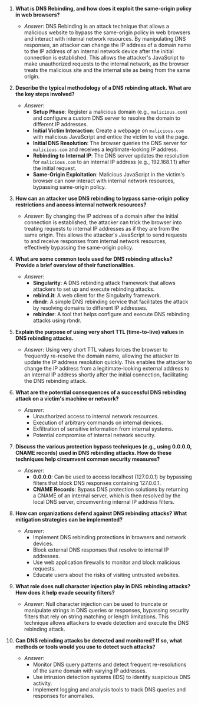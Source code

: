 1. **What is DNS Rebinding, and how does it exploit the same-origin policy in web browsers?**
   - *Answer*: DNS Rebinding is an attack technique that allows a malicious website to bypass the same-origin policy in web browsers and interact with internal network resources. By manipulating DNS responses, an attacker can change the IP address of a domain name to the IP address of an internal network device after the initial connection is established. This allows the attacker's JavaScript to make unauthorized requests to the internal network, as the browser treats the malicious site and the internal site as being from the same origin.

2. **Describe the typical methodology of a DNS rebinding attack. What are the key steps involved?**
   - *Answer*: 
     - **Setup Phase**: Register a malicious domain (e.g., `malicious.com`) and configure a custom DNS server to resolve the domain to different IP addresses.
     - **Initial Victim Interaction**: Create a webpage on `malicious.com` with malicious JavaScript and entice the victim to visit the page.
     - **Initial DNS Resolution**: The browser queries the DNS server for `malicious.com` and receives a legitimate-looking IP address.
     - **Rebinding to Internal IP**: The DNS server updates the resolution for `malicious.com` to an internal IP address (e.g., 192.168.1.1) after the initial request.
     - **Same-Origin Exploitation**: Malicious JavaScript in the victim's browser can now interact with internal network resources, bypassing same-origin policy.

3. **How can an attacker use DNS rebinding to bypass same-origin policy restrictions and access internal network resources?**
   - *Answer*: By changing the IP address of a domain after the initial connection is established, the attacker can trick the browser into treating requests to internal IP addresses as if they are from the same origin. This allows the attacker's JavaScript to send requests to and receive responses from internal network resources, effectively bypassing the same-origin policy.

4. **What are some common tools used for DNS rebinding attacks? Provide a brief overview of their functionalities.**
   - *Answer*:
     - **Singularity**: A DNS rebinding attack framework that allows attackers to set up and execute rebinding attacks.
     - **rebind.it**: A web client for the Singularity framework.
     - **rbndr**: A simple DNS rebinding service that facilitates the attack by resolving domains to different IP addresses.
     - **rebinder**: A tool that helps configure and execute DNS rebinding attacks using rbndr.

5. **Explain the purpose of using very short TTL (time-to-live) values in DNS rebinding attacks.**
   - *Answer*: Using very short TTL values forces the browser to frequently re-resolve the domain name, allowing the attacker to update the IP address resolution quickly. This enables the attacker to change the IP address from a legitimate-looking external address to an internal IP address shortly after the initial connection, facilitating the DNS rebinding attack.

6. **What are the potential consequences of a successful DNS rebinding attack on a victim's machine or network?**
   - *Answer*: 
     - Unauthorized access to internal network resources.
     - Execution of arbitrary commands on internal devices.
     - Exfiltration of sensitive information from internal systems.
     - Potential compromise of internal network security.

7. **Discuss the various protection bypass techniques (e.g., using 0.0.0.0, CNAME records) used in DNS rebinding attacks. How do these techniques help circumvent common security measures?**
   - *Answer*: 
     - **0.0.0.0**: Can be used to access localhost (127.0.0.1) by bypassing filters that block DNS responses containing 127.0.0.1.
     - **CNAME Records**: Bypass DNS protection solutions by returning a CNAME of an internal server, which is then resolved by the local DNS server, circumventing internal IP address filters.

8. **How can organizations defend against DNS rebinding attacks? What mitigation strategies can be implemented?**
   - *Answer*:
     - Implement DNS rebinding protections in browsers and network devices.
     - Block external DNS responses that resolve to internal IP addresses.
     - Use web application firewalls to monitor and block malicious requests.
     - Educate users about the risks of visiting untrusted websites.

9. **What role does null character injection play in DNS rebinding attacks? How does it help evade security filters?**
   - *Answer*: Null character injection can be used to truncate or manipulate strings in DNS queries or responses, bypassing security filters that rely on string matching or length limitations. This technique allows attackers to evade detection and execute the DNS rebinding attack.

10. **Can DNS rebinding attacks be detected and monitored? If so, what methods or tools would you use to detect such attacks?**
    - *Answer*: 
      - Monitor DNS query patterns and detect frequent re-resolutions of the same domain with varying IP addresses.
      - Use intrusion detection systems (IDS) to identify suspicious DNS activity.
      - Implement logging and analysis tools to track DNS queries and responses for anomalies.
